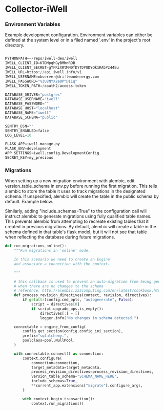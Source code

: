 # Collector-iWell

### Environment Variables

Example development configuration. Environment variables can either be defined at the system level or in a filed named '.env' in the project's root directory.

```python

PYTHONPATH=~/repo/iwell-deo/iwell
IWELL_CLIENT_ID=KTDMpqhGyBMhnRDB
IWELL_CLIENT_SECRET=gYFRiXRtMN0fDYTDPUDYOk1RAbPz44Bu
IWELL_URL=https://api.iwell.info/v1
IWELL_USERNAME=observer@driftwoodenergy.com
IWELL_PASSWORD="%3U8NYX2eOP^@11q"
IWELL_TOKEN_PATH=/oauth2/access-token

DATABASE_DRIVER="postgres"
DATABASE_USERNAME="iwell"
DATABASE_PASSWORD=""
DATABASE_HOST="localhost"
DATABASE_NAME="iwell"
DATABASE_SCHEMA="public"

SENTRY_DSN=""
SENTRY_ENABLED=false
LOG_LEVEL=10

FLASK_APP=iwell.manage.py
FLASK_ENV=development
APP_SETTINGS=iwell.config.DevelopmentConfig
SECRET_KEY=my_precious
```

### Migrations

When setting up a new migration environment with alembic, edit version_table_schema
in env.py before running the first migration. This tells alembic to store the
table it uses to track migrations in the designated schema. If unspecified,
alembic will create the table in the public schema by default. Example below.

Similarly, adding "include_schemas=True" to the configuration call will instruct
alembic to generate migrations using fully qualified table names. This prevents
alembic from attempting to recreate existing tables that it created in previous
migrations. By default, alembic will create a table in the schema defined in
that table's flask model, but it will not see that table when reflecting the
database during future migrations.

```python
def run_migrations_online():
    """Run migrations in 'online' mode.

    In this scenario we need to create an Engine
    and associate a connection with the context.

    """

    # this callback is used to prevent an auto-migration from being generated
    # when there are no changes to the schema
    # reference: http://alembic.zzzcomputing.com/en/latest/cookbook.html
    def process_revision_directives(context, revision, directives):
        if getattr(config.cmd_opts, "autogenerate", False):
            script = directives[0]
            if script.upgrade_ops.is_empty():
                directives[:] = []
                logger.info("No changes in schema detected.")

    connectable = engine_from_config(
        config.get_section(config.config_ini_section),
        prefix="sqlalchemy.",
        poolclass=pool.NullPool,
    )

    with connectable.connect() as connection:
        context.configure(
            connection=connection,
            target_metadata=target_metadata,
            process_revision_directives=process_revision_directives,
            version_table_schema="SCHEMA_NAME_HERE",
            include_schemas=True,
            **current_app.extensions["migrate"].configure_args,
        )

        with context.begin_transaction():
            context.run_migrations()

```

